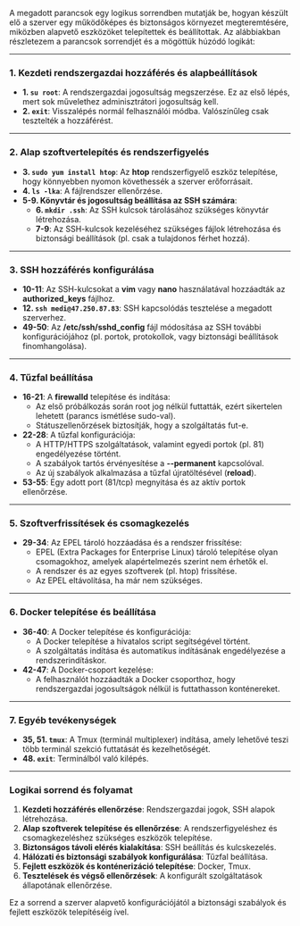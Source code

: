 A megadott parancsok egy logikus sorrendben mutatják be, hogyan készült elő a szerver egy működőképes és biztonságos környezet megteremtésére, miközben alapvető eszközöket telepítettek és beállítottak. Az alábbiakban részletezem a parancsok sorrendjét és a mögöttük húzódó logikát:

---

### **1. Kezdeti rendszergazdai hozzáférés és alapbeállítások**
- **1. `su root`**: A rendszergazdai jogosultság megszerzése. Ez az első lépés, mert sok művelethez adminisztrátori jogosultság kell.
- **2. `exit`**: Visszalépés normál felhasználói módba. Valószínűleg csak tesztelték a hozzáférést.

---

### **2. Alap szoftvertelepítés és rendszerfigyelés**
- **3. `sudo yum install htop`**: Az **htop** rendszerfigyelő eszköz telepítése, hogy könnyebben nyomon követhessék a szerver erőforrásait.
- **4. `ls -lka`**: A fájlrendszer ellenőrzése.
- **5-9. Könyvtár és jogosultság beállítása az SSH számára**:  
   - **6. `mkdir .ssh`**: Az SSH kulcsok tárolásához szükséges könyvtár létrehozása.  
   - **7-9**: Az SSH-kulcsok kezeléséhez szükséges fájlok létrehozása és biztonsági beállítások (pl. csak a tulajdonos férhet hozzá).

---

### **3. SSH hozzáférés konfigurálása**
- **10-11**: Az SSH-kulcsokat a **vim** vagy **nano** használatával hozzáadták az **authorized_keys** fájlhoz.
- **12. `ssh medi@47.250.87.83`**: SSH kapcsolódás tesztelése a megadott szerverhez.
- **49-50**: Az **/etc/ssh/sshd_config** fájl módosítása az SSH további konfigurációjához (pl. portok, protokollok, vagy biztonsági beállítások finomhangolása).

---

### **4. Tűzfal beállítása**
- **16-21**: A **firewalld** telepítése és indítása:
  - Az első próbálkozás során root jog nélkül futtatták, ezért sikertelen lehetett (parancs ismétlése sudo-val).
  - Státuszellenőrzések biztosítják, hogy a szolgáltatás fut-e.
- **22-28**: A tűzfal konfigurációja:
  - A HTTP/HTTPS szolgáltatások, valamint egyedi portok (pl. 81) engedélyezése történt.
  - A szabályok tartós érvényesítése a **--permanent** kapcsolóval.
  - Az új szabályok alkalmazása a tűzfal újratöltésével (**reload**).
- **53-55**: Egy adott port (81/tcp) megnyitása és az aktív portok ellenőrzése.

---

### **5. Szoftverfrissítések és csomagkezelés**
- **29-34**: Az EPEL tároló hozzáadása és a rendszer frissítése:
  - EPEL (Extra Packages for Enterprise Linux) tároló telepítése olyan csomagokhoz, amelyek alapértelmezés szerint nem érhetők el.
  - A rendszer és az egyes szoftverek (pl. htop) frissítése.
  - Az EPEL eltávolítása, ha már nem szükséges.

---

### **6. Docker telepítése és beállítása**
- **36-40**: A Docker telepítése és konfigurációja:
  - A Docker telepítése a hivatalos script segítségével történt.
  - A szolgáltatás indítása és automatikus indításának engedélyezése a rendszerindításkor.
- **42-47**: A Docker-csoport kezelése:
  - A felhasználót hozzáadták a Docker csoporthoz, hogy rendszergazdai jogosultságok nélkül is futtathasson konténereket.

---

### **7. Egyéb tevékenységek**
- **35, 51. `tmux`**: A Tmux (terminál multiplexer) indítása, amely lehetővé teszi több terminál szekció futtatását és kezelhetőségét.
- **48. `exit`**: Terminálból való kilépés.

---

### **Logikai sorrend és folyamat**
1. **Kezdeti hozzáférés ellenőrzése**: Rendszergazdai jogok, SSH alapok létrehozása.
2. **Alap szoftverek telepítése és ellenőrzése**: A rendszerfigyeléshez és csomagkezeléshez szükséges eszközök telepítése.
3. **Biztonságos távoli elérés kialakítása**: SSH beállítás és kulcskezelés.
4. **Hálózati és biztonsági szabályok konfigurálása**: Tűzfal beállítása.
5. **Fejlett eszközök és konténerizáció telepítése**: Docker, Tmux.
6. **Tesztelések és végső ellenőrzések**: A konfigurált szolgáltatások állapotának ellenőrzése.

Ez a sorrend a szerver alapvető konfigurációjától a biztonsági szabályok és fejlett eszközök telepítéséig ível.